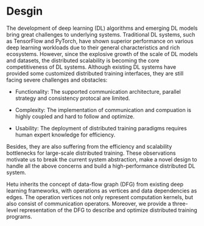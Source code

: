 Desgin
=======

The development of deep learning (DL) algorithms and emerging DL models bring great challenges to underlying systems. Traditional DL systems, such as TensorFlow and PyTorch, have shown superior performance on various deep learning workloads due to their general characteristics and rich ecosystems. However, since the explosive growth of the scale of DL models and datasets, the distributed scalability is becoming the core competitiveness of DL systems. Although existing DL systems have provided some customized distributed training interfaces, they are still facing severe challenges and obstacles:

+ Functionality:
The supported communication architecture, parallel strategy and consistency protocal are limited.

+ Complexity:
The implementation of communication and compuation is highly coupled and hard to follow and optimize.

+ Usability:
The deployment of distributed training paradigms requires human expert knowledge for efficiency.

Besides, they are also suffering from the efficiency and scalability bottlenecks for large-scale distributed training. These observations motivate us to break the current system abstraction, make a novel design to handle all the above concerns and build a high-performance distributed DL system.

Hetu inherits the concept of data-flow graph (DFG) from existing deep learning frameworks, with operations as vertices and data dependencies as edges. The operation vertices not only represent computation kernels, but also consist of communication operators. Moreover, we provide a three-level representation of the DFG to describe and optimize distributed training programs.